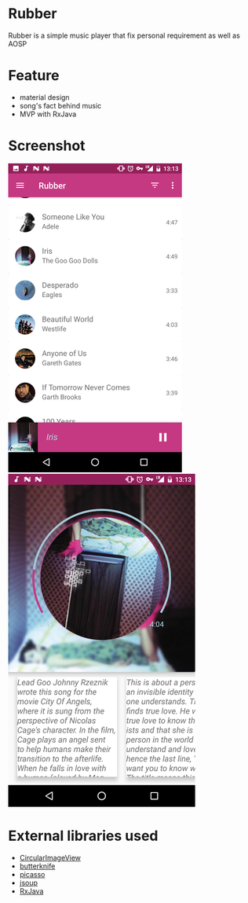 # Rubber

Rubber is a simple music player that fix personal requirement as well as AOSP

# Feature

* material design
* song's fact behind music
* MVP with RxJava

# Screenshot

![img](screenshot/Screenshot_20161008-131338.png) ![img](screenshot/Screenshot_20161008-131334.png)

# External libraries used 

* [CircularImageView](https://github.com/lopspower/CircularImageView)
* [butterknife](https://github.com/JakeWharton/butterknife)
* [picasso](https://github.com/square/picasso)
* [jsoup](https://github.com/jhy/jsoup)
* [RxJava](https://github.com/ReactiveX/RxJava)



